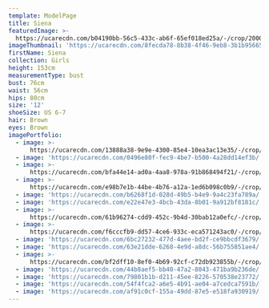 ```yaml
---
template: ModelPage
title: Siena
featuredImage: >-
  https://ucarecdn.com/b04190bb-56c5-433c-ab6f-65ef018ed25a/-/crop/2000x998/0,0/-/preview/
imageThumbnail: 'https://ucarecdn.com/8fecda78-8b38-4f46-9eb8-3b1b95665e6e/'
firstName: Siena
collection: Girls
height: 153cm
measurementType: bust
bust: 76cm
waist: 56cm
hips: 80cm
size: '12'
shoeSize: US 6-7
hair: Brown
eyes: Brown
imagePortfolio:
  - image: >-
      https://ucarecdn.com/13888a38-9e9e-4300-85e4-10ea3ac13e35/-/crop/912x1302/0,64/-/preview/
  - image: 'https://ucarecdn.com/0496e80f-fec9-4be7-b500-4a28dd14ef3b/'
  - image: >-
      https://ucarecdn.com/bfa44e14-ad0a-4aa8-978a-91b868494f21/-/crop/3449x4995/0,178/-/preview/
  - image: >-
      https://ucarecdn.com/e98b7e1b-44be-4b76-a12a-1ed6b098c0b9/-/crop/629x859/0,83/-/preview/
  - image: 'https://ucarecdn.com/b6268f1d-028d-49b5-b4e9-9a4c23fa789a/'
  - image: 'https://ucarecdn.com/e22e47e3-4bcb-43da-8b01-9a912bf8181c/'
  - image: >-
      https://ucarecdn.com/61b96274-cdd9-452c-9b4d-30bab12a0efc/-/crop/629x889/0,53/-/preview/
  - image: >-
      https://ucarecdn.com/f6cccfb9-dd57-4ce6-933c-eca571243ac0/-/crop/921x1243/0,139/-/preview/
  - image: 'https://ucarecdn.com/6bc27232-477d-4aee-bd2f-ce9bbcdf3679/'
  - image: 'https://ucarecdn.com/63e21dde-6268-4e9d-a8dc-56b755851ae4/'
  - image: >-
      https://ucarecdn.com/bf2dff10-8ef0-4b69-92cf-c72db923855b/-/crop/4000x5425/0,575/-/preview/
  - image: 'https://ucarecdn.com/44b8aef5-bb40-47a2-8043-471ba9b236de/'
  - image: 'https://ucarecdn.com/79801b1b-d211-45ee-8226-570538e23772/'
  - image: 'https://ucarecdn.com/54f4fca2-a6e5-4b91-ae04-a7cedca7591b/'
  - image: 'https://ucarecdn.com/af91c0cf-155a-49dd-87e5-e518fa930919/'
---
```


